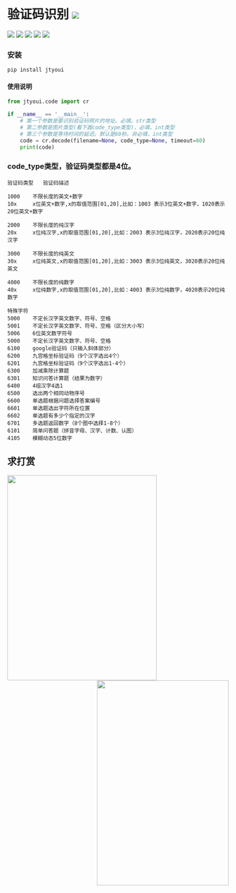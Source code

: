 # **验证码识别** [![](https://gitee.com/tyoui/logo/raw/master/logo/photolog.png)][1]


[![](https://img.shields.io/badge/个人网站-jtyoui-yellow.com.svg)][1]
[![](https://img.shields.io/badge/Python-3.6-green.svg)]()
[![](https://img.shields.io/badge/BlogWeb-Tyoui-bule.svg)][1]
[![](https://img.shields.io/badge/Email-jtyoui@qq.com-red.svg)]()
[![](https://img.shields.io/badge/项目-jtyoui.code-black.svg)]()
### 安装
    pip install jtyoui


#### 使用说明   

```python
from jtyoui.code import cr

if __name__ == '__main__':
    # 第一个参数是要识别验证码照片的地址。必填。str类型
    # 第二参数是图片类型(看下面code_type类型)，必填，int类型
    # 第三个参数是等待时间的延迟。默认是60秒。非必填，int类型
    code = cr.decode(filename=None, code_type=None, timeout=60)
    print(code)
```

### code_type类型，验证码类型都是4位。
    验证码类型	验证码描述
   
    1000	不限长度的英文+数字
    10x     x位英文+数字,x的取值范围[01,20],比如：1003 表示3位英文+数字，1020表示20位英文+数字
   
    2000	不限长度的纯汉字
    20x     x位纯汉字,x的取值范围[01,20],比如：2003 表示3位纯汉字，2020表示20位纯汉字
    
    3000	不限长度的纯英文
    30x     x位纯英文,x的取值范围[01,20],比如：3003 表示3位纯英文，3020表示20位纯英文
    
    4000	不限长度的纯数字
    40x     x位纯数字,x的取值范围[01,20],比如：4003 表示3位纯数字，4020表示20位纯数字
    
    特殊字符
    5000	不定长汉字英文数字、符号、空格
    5001	不定长汉字英文数字、符号、空格（区分大小写）
    5006	6位英文数字符号
    5000	不定长汉字英文数字、符号、空格
    6100	google验证码（只输入斜体部分）
    6200	九宫格坐标验证码（9个汉字选出4个）
    6201	九宫格坐标验证码（9个汉字选出1-4个）
    6300	加减乘除计算题
    6301	知识问答计算题（结果为数字）
    6400	4组汉字4选1
    6500	选出两个相同动物序号
    6600	单选题根据问题选择答案编号
    6601	单选题选出字符所在位置
    6602	单选题有多少个指定的汉字
    6701	多选题返回数字（8个图中选择1-8个）
    6101	简单问答题（拼音字母、汉字、计数、认图）
    4105	模糊动态5位数字
   
## 求打赏
<img src="https://dev.tencent.com/u/zhangwei0530/p/logo/git/raw/master/wx.png" width = "340" height = "466" div align=left />  
<img src="https://dev.tencent.com/u/zhangwei0530/p/logo/git/raw/master/zfb.jpg" width = "300" height = "466" div align=right />  
    
[1]: https://blog.jtyoui.com
